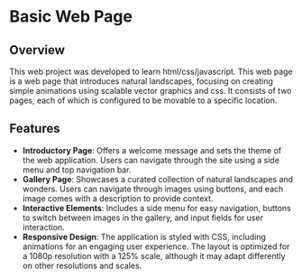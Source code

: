 # Basic Web Page

## Overview

This web project was developed to learn html/css/javascript. This web page is a web page that introduces natural landscapes, focusing on creating simple animations using scalable vector graphics and css. It consists of two pages, each of which is configured to be movable to a specific location.

## Features

- **Introductory Page**: Offers a welcome message and sets the theme of the web application. Users can navigate through the site using a side menu and top navigation bar.
- **Gallery Page**: Showcases a curated collection of natural landscapes and wonders. Users can navigate through images using buttons, and each image comes with a description to provide context.
- **Interactive Elements**: Includes a side menu for easy navigation, buttons to switch between images in the gallery, and input fields for user interaction.
- **Responsive Design**: The application is styled with CSS, including animations for an engaging user experience. The layout is optimized for a 1080p resolution with a 125% scale, although it may adapt differently on other resolutions and scales.
